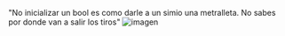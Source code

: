 "No inicializar un bool es como darle a un simio una metralleta. No sabes por donde van a salir los tiros"
<img class="center" alt="imagen" src="https://files.mastodon.social/media_attachments/files/111/512/962/657/749/401/original/667a877295dfdf6e.jpg">
